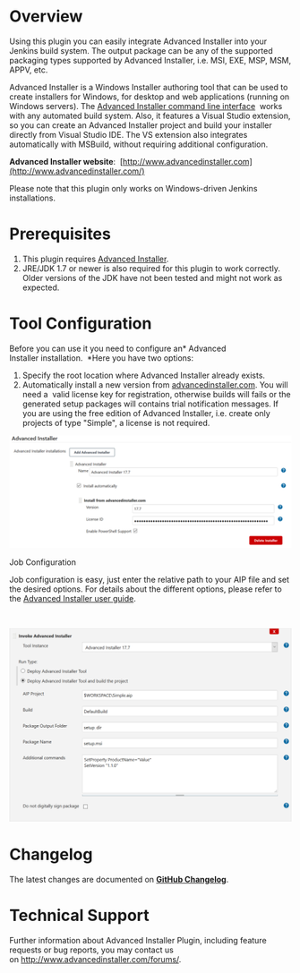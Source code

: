 # Overview

Using this plugin you can easily integrate Advanced Installer into your
Jenkins build system. The output package can be any of the supported
packaging types supported by Advanced Installer, i.e. MSI, EXE, MSP,
MSM, APPV, etc. 

Advanced Installer is a Windows Installer authoring tool that can be
used to create installers for Windows, for desktop and web applications
(running on Windows servers). The [Advanced Installer command line
interface](http://www.advancedinstaller.com/user-guide/command-line.html)
 works with any automated build system. Also, it features a Visual
Studio extension, so you can create an Advanced Installer project and
build your installer directly from Visual Studio IDE. The VS extension
also integrates automatically with MSBuild, without requiring additional
configuration.

**Advanced Installer website**:
 [http://www.advancedinstaller.com](http://www.advancedinstaller.com/)

Please note that this plugin only works on Windows-driven Jenkins
installations.

# Prerequisites

1.  This plugin requires [Advanced
    Installer](https://www.advancedinstaller.com/). 
2.  JRE/JDK 1.7 or newer is also required for this plugin to work
    correctly. Older versions of the JDK have not been tested and might
    not work as expected.

# Tool Configuration

Before you can use it you need to configure an* Advanced
Installer installation.  *Here you have two options:

1.  Specify the root location where Advanced Installer already exists.
2.  Automatically install a new version
    from [advancedinstaller.com](https://www.advancedinstaller.com/version-history.html).
    You will need a  valid license key for registration, otherwise
    builds will fails or the generated setup packages will contains
    trial notification messages. If you are using the free edition of
    Advanced Installer, i.e. create only projects of type "Simple", a
    license is not required.

![Configure glocal tool](images/tool-config.png)

Job Configuration

Job configuration is easy, just enter the relative path to your AIP file
and set the desired options. For details about the different options,
please refer to the [Advanced Installer user
guide](http://www.advancedinstaller.com/user-guide/introduction.html).

 

![Configure pipeline](images/build-config.png)

# **Changelog**

The latest changes are documented on **[GitHub
Changelog](https://github.com/jenkinsci/advanced-installer-msi-builder-plugin/blob/master/CHANGELOG.md)**.

# Technical Support

Further information about Advanced Installer Plugin, including feature
requests or bug reports, you may contact us
on <http://www.advancedinstaller.com/forums/>.

 

